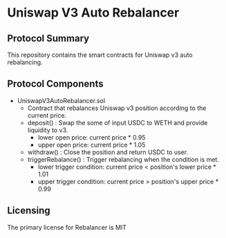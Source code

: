 # Uniswap V3 Auto Rebalancer

## Protocol Summary
This repository contains the smart contracts for Uniswap v3 auto rebalancing.

## Protocol Components
- UniswapV3AutoRebalancer.sol
  - Contract that rebalances Uniswap v3 position according to the current price.
  - deposit() : Swap the some of input USDC to WETH and provide liquidity to v3.
    - lower open price: current price * 0.95
    - upper open price: current price * 1.05
  - withdraw() : Close the position and return USDC to user.
  - triggerRebalance() : Trigger rebalancing when the condition is met.
    - lower trigger condition: current price < position's lower price * 1.01
    - upper trigger condition: current price > position's upper price * 0.99

## Licensing
The primary license for Rebalancer is MIT